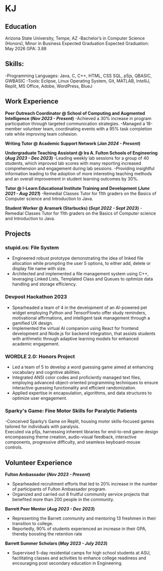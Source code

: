 # KJ

## Education
Arizona State University, Tempe, AZ
-Bachelor’s in Computer Science (Honors), Minor in Business Expected Graduation
Expected Graduation: May 2026
GPA: 3.88

## Skills:
-Programming Languages: Java, C, C++, HTML, CSS SQL, p5js, QBASIC, GWBASIC
-Tools: Eclipse, Linux Operating System, Git, MATLAB, IntelliJ, Replit, MS Office, Adobe, WordPress, BlueJ

## Work Experience
**Peer Outreach Coordinator @ School of Computing and Augmented Intelligence (_Nov 2023 - Present_)**
-Achieved a 30% increase in program participation through targeted communication strategies.
-Managed a 18-member volunteer team, coordinating events with a 95% task completion rate while improving team
cohesion.

**Writing Tutor @ Academic Support Network (_Jan 2024 - Present_)**

**Undergraduate Teaching Assistant @ Ira A. Fulton Schools of Engineering (_Aug 2023 - Dec 2023_)**
-Leading weekly lab sessions for a group of 40 students, which improved lab scores with many reporting increased
comprehension and engagement during lab sessions.
-Providing insightful information leading to the adoption of more interesting teaching methods and an overall
improvement in student learning outcomes by 30%.

**Tutor @ I-Learn Educational Institute Training and Development (_June 2021 - Aug 2021_)**
-Remedial Classes Tutor for 11th graders on the Basics of Computer science and Introduction to Java.

**Student Worker @ Aramark (Starbucks) (_Sept 2022 - Sept 2023_)**
-Remedial Classes Tutor for 11th graders on the Basics of Computer science and Introduction to Java.

## Projects
### stupid.os: File System

- Engineered robust prototype demonstrating the idea of linked file allocation while prompting the user 5 options, to
either add, delete or display file name with size.
- Architected and implemented a file management system using C++, leveraging Linked Lists, Templated Class and
Queues to optimize data handling and storage efficiency.


### Devpost Hackathon 2023

- Spearheaded a team of 4 in the development of an AI-powered pet widget employing Python and TensorFlowto offer
study reminders, motivational affirmations, and intelligent task management through a gamified UX design.
- Implemented the virtual AI companion using React for frontend development and Node.js for backend integration, that
assists students with arithmetic through adaptive learning models for enhanced academic engagement.

### WORDLE 2.0: Honors Project

- Led a team of 5 to develop a word guessing game aimed at enhancing vocabulary and cognitive abilities.
- Integrated ANSI color codes and proficiently managed text files, employing advanced object-oriented programming
techniques to ensure interactive guessing functionality and efficient randomization.
- Applied expertise in encapsulation, algorithms, and data structures to optimize user engagement.


### Sparky's Game: Fine Motor Skills for Paralytic Patients

-Conceived Sparky’s Game on Replit, housing motor skills-focused games tailored for individuals with paralysis.  
Executed via p5js, harnessing inherent libraries for end-to-end game design encompassing theme creation, audio-visual feedback, 
interactive components, progressive difficulty, and seamless keyboard-mouse controls.

## Volunteer Experience

**Fulton Ambassador (_Nov 2023 - Present_)**

- Spearheaded recruitment efforts that led to 20% increase in the number of participants of Fulton Ambassador program.
- Organized and carried out 8 fruitful community service projects that benefited more than 200 people in the community.

**Barrett Peer Mentor (_Aug 2023 - Dec 2023_)**

- Representing the Barrett community and mentoring 13 freshmen in their transition to college.
- Reportedly, 90% of students experienced an increase in their GPA, thereby boosting the retention rate


**Barrett Summer Scholars (_May 2023 - July 2023_)**

- Supervised 5-day residential camps for high school students at ASU, facilitating classes and activities to enhance college
readiness and encouraging post secondary education in Engineering.

